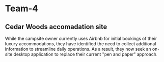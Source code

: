 # Team-4

## Cedar Woods accomadation site

While the campsite owner currently uses Airbnb for initial bookings of their luxury accommodations, they have identified
the need to collect additional information to streamline daily operations. As a result, they now seek an on-site desktop
application to replace their current "pen and paper" approach. 
